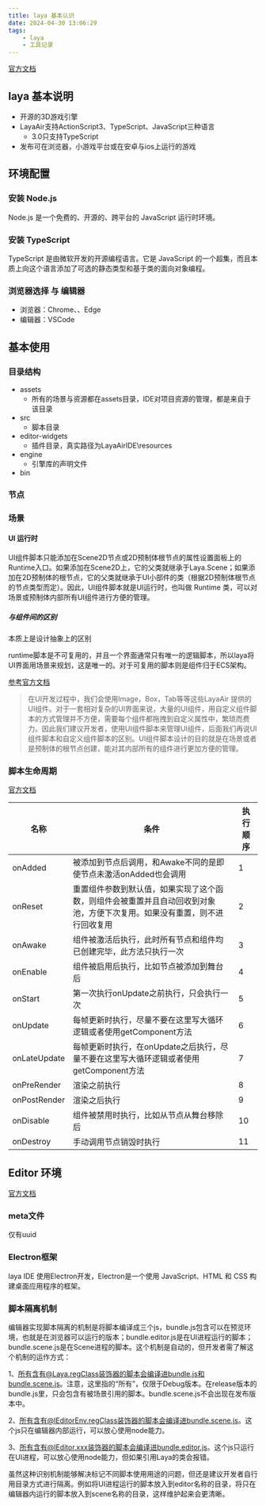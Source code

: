 ```yaml
---
title: laya 基本认识
date: 2024-04-30 13:06:29
tags:
    - laya
    - 工具记录
---
```

[官方文档](https://layaair.layabox.com/#/doc)
## laya 基本说明
- 开源的3D游戏引擎
- LayaAir支持ActionScript3、TypeScript、JavaScript三种语言
  - 3.0只支持TypeScript
- 发布可在浏览器，小游戏平台或在安卓与ios上运行的游戏

## 环境配置
### 安装 Node.js 
Node.js 是一个免费的、开源的、跨平台的 JavaScript 运行时环境。
### 安装 TypeScript
TypeScript 是由微软开发的开源编程语言。它是 JavaScript 的一个超集，而且本质上向这个语言添加了可选的静态类型和基于类的面向对象编程。
### 浏览器选择 与 编辑器
- 浏览器：Chrome、、Edge
- 编辑器：VSCode

## 基本使用

### 目录结构
- assets
  - 所有的场景与资源都在assets目录，IDE对项目资源的管理，都是来自于该目录
- src
  - 脚本目录
- editor-widgets
  - 插件目录，真实路径为LayaAirIDE\resources
- engine
  - 引擎库的声明文件
- bin

### 节点


### 场景
#### UI 运行时
UI组件脚本只能添加在Scene2D节点或2D预制体根节点的属性设置面板上的Runtime入口。如果添加在Scene2D上，它的父类就继承于Laya.Scene；如果添加在2D预制体的根节点，它的父类就继承于UI小部件的类（根据2D预制体根节点的节点类型而定）。因此，UI组件脚本就是UI运行时，也叫做 Runtime 类，可以对场景或预制体内部所有UI组件进行方便的管理。

##### 与组件间的区别
本质上是设计抽象上的区别

runtime脚本是不可复用的，并且一个界面通常只有唯一的逻辑脚本，所以laya将UI界面用场景来规划，这是唯一的。对于可复用的脚本则是组件归于ECS架构。

[参考官方文档](https://layaair.layabox.com/3.x/doc/IDE/uiEditor/runtime/readme.html)

>在UI开发过程中，我们会使用Image，Box，Tab等等这些LayaAir 提供的UI组件。对于一套相对复杂的UI界面来说，大量的UI组件，用自定义组件脚本的方式管理并不方便，需要每个组件都拖拽到自定义属性中，繁琐而费力。因此我们建议开发者，使用UI组件脚本来管理UI组件，后面我们再说UI组件脚本和自定义组件脚本的区别。UI组件脚本设计的目的就是在场景或者是预制体的根节点创建，能对其内部所有的组件进行更加方便的管理。
### 脚本生命周期
[官方文档](https://layaair.layabox.com/3.x/doc/basics/common/Component/readme.html)

| 名称         | 条件                                                                                                                       | 执行顺序 |
| ------------ | -------------------------------------------------------------------------------------------------------------------------- | -------- |
| onAdded      | 被添加到节点后调用，和Awake不同的是即使节点未激活onAdded也会调用                                                           | 1        |
| onReset      | 重置组件参数到默认值，如果实现了这个函数，则组件会被重置并且自动回收到对象池，方便下次复用。如果没有重置，则不进行回收复用 | 2        |
| onAwake      | 组件被激活后执行，此时所有节点和组件均已创建完毕，此方法只执行一次                                                         | 3        |
| onEnable     | 组件被启用后执行，比如节点被添加到舞台后                                                                                   | 4        |
| onStart      | 第一次执行onUpdate之前执行，只会执行一次                                                                                   | 5        |
| onUpdate     | 每帧更新时执行，尽量不要在这里写大循环逻辑或者使用getComponent方法                                                         |6        |
| onLateUpdate | 每帧更新时执行，在onUpdate之后执行，尽量不要在这里写大循环逻辑或者使用getComponent方法                                     | 7        |
| onPreRender  | 渲染之前执行                                                                                                               | 8        |
| onPostRender | 渲染之后执行                                                                                                               | 9        |
| onDisable    | 组件被禁用时执行，比如从节点从舞台移除后                                                                                   | 10        |
| onDestroy    | 手动调用节点销毁时执行                                                                                                     | 11       |

## Editor 环境
[官方文档](https://layaair.layabox.com/3.x/doc/IDE/layapackage/plug-in/readme.html)

### meta文件
仅有uuid
 
### Electron框架
laya IDE 使用Electron开发，Electron是一个使用 JavaScript、HTML 和 CSS 构建桌面应用程序的框架。

### 脚本隔离机制
编辑器实现脚本隔离的机制是将脚本编译成三个js，bundle.js包含可以在预览环境，也就是在浏览器可以运行的版本；bundle.editor.js是在UI进程运行的脚本；bundle.scene.js是在Scene进程的脚本。这个机制是自动的，但开发者需了解这个机制的运作方式：

1、所有含有@Laya.regClass装饰器的脚本会编译进bundle.js和bundle.scene.js。注意，这里指的“所有”，仅限于Debug版本。在release版本的bundle.js里，只会包含有被场景引用的脚本。bundle.scene.js不会出现在发布版本中。

2、所有含有@IEditorEnv.regClass装饰器的脚本会编译进bundle.scene.js。这个js只在编辑器内部运行，可以放心使用node能力。

3、所有含有@IEditor.xxx装饰器的脚本会编译进bundle.editor.js。这个js只运行在UI进程，可以放心使用node能力，但如果引用Laya的类会报错。

虽然这种识别机制能够解决标记不同脚本使用用途的问题，但还是建议开发者自行用目录方式进行隔离。例如将UI进程运行的脚本放入到editor名称的目录，将只在编辑器内运行的脚本放入到scene名称的目录，这样维护起来会更清晰。
